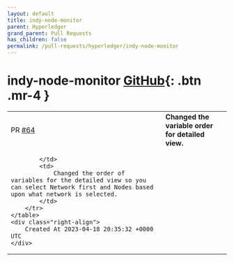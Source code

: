```yaml
---
layout: default
title: indy-node-monitor
parent: Hyperledger
grand_parent: Pull Requests
has_children: false
permalink: /pull-requests/hyperledger/indy-node-monitor
---
```


# indy-node-monitor <span class="fs-3 right-align">[GitHub](https://github.com/hyperledger/indy-node-monitor){: .btn .mr-4 }</span>


<div>
    <table>
        <tr>
            <td>
                PR <a href="https://github.com/hyperledger/indy-node-monitor/pull/64" class=".btn">#64</a>
            </td>
            <td>
                <b>
                    Changed the variable order for detailed view.
                </b>
            </td>
        </tr>
        <tr>
            <td>
                
            </td>
            <td>
                Changed the order of variables for the detailed view so you can select Network first and Nodes based upon what network is selected.
            </td>
        </tr>
    </table>
    <div class="right-align">
        Created At 2023-04-18 20:35:32 +0000 UTC
    </div>
</div>

